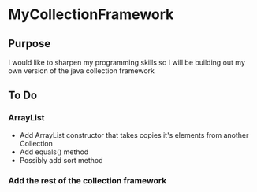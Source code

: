 # MyCollectionFramework
## Purpose
I would like to sharpen my programming skills so I will be building out my own version of the java collection framework
## To Do
### ArrayList
* Add ArrayList constructor that takes copies it's elements from another Collection
* Add equals() method
* Possibly add sort method
### Add the rest of the collection framework
